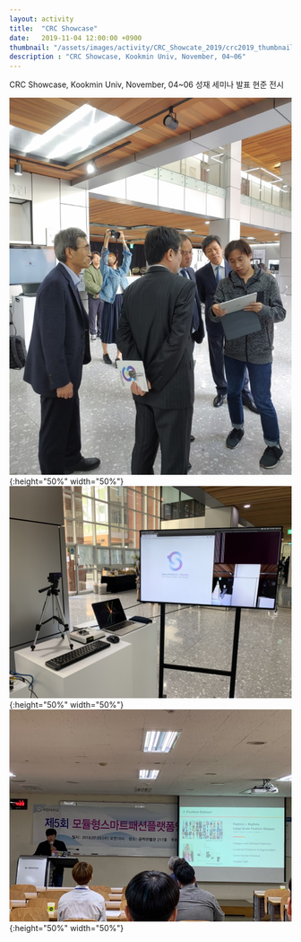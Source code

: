 ```yaml
---
layout: activity
title:  "CRC Showcase"
date:   2019-11-04 12:00:00 +0900
thumbnail: "/assets/images/activity/CRC_Showcate_2019/crc2019_thumbnail.jpg"
description : "CRC Showcase, Kookmin Univ, November, 04~06"
---
```


CRC Showcase, Kookmin Univ, November, 04~06
성재 세미나 발표
현준 전시

![](/assets/images/activity/CRC_Showcate_2019/crc.jpg){:height="50%" width="50%"}
![](/assets/images/activity/CRC_Showcate_2019/crc2.jpg){:height="50%" width="50%"}
![](/assets/images/activity/CRC_Showcate_2019/crc3.jpg){:height="50%" width="50%"}
